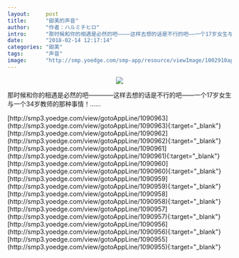 ```yaml
---
layout:     post
title:      "甜美的声音"
author:     "作者：ハルミチヒロ"
intro:      "那时候和你的相遇是必然的吧————这样去想的话是不行的吧——一个17岁女生与一个34岁教师的那种事情！......"
date:       "2018-02-14 12:17:14"
categories: "甜美"
tags:       "声音"
image:      "http://smp.yoedge.com/smp-app/resource/viewImage/1002910appline.png"
---
```

<div style="text-align: center">
<p><img src="http://smp.yoedge.com/smp-app/resource/viewImage/1002910appline.png"/></p>
</div>
<p class="post-meta">
<span>那时候和你的相遇是必然的吧————这样去想的话是不行的吧——一个17岁女生与一个34岁教师的那种事情！......</span>
</p>
[http://smp3.yoedge.com/view/gotoAppLine/1090963](http://smp3.yoedge.com/view/gotoAppLine/1090963){:target="_blank"}
[http://smp3.yoedge.com/view/gotoAppLine/1090962](http://smp3.yoedge.com/view/gotoAppLine/1090962){:target="_blank"}
[http://smp3.yoedge.com/view/gotoAppLine/1090961](http://smp3.yoedge.com/view/gotoAppLine/1090961){:target="_blank"}
[http://smp3.yoedge.com/view/gotoAppLine/1090960](http://smp3.yoedge.com/view/gotoAppLine/1090960){:target="_blank"}
[http://smp3.yoedge.com/view/gotoAppLine/1090959](http://smp3.yoedge.com/view/gotoAppLine/1090959){:target="_blank"}
[http://smp3.yoedge.com/view/gotoAppLine/1090958](http://smp3.yoedge.com/view/gotoAppLine/1090958){:target="_blank"}
[http://smp3.yoedge.com/view/gotoAppLine/1090957](http://smp3.yoedge.com/view/gotoAppLine/1090957){:target="_blank"}
[http://smp3.yoedge.com/view/gotoAppLine/1090956](http://smp3.yoedge.com/view/gotoAppLine/1090956){:target="_blank"}
[http://smp3.yoedge.com/view/gotoAppLine/1090955](http://smp3.yoedge.com/view/gotoAppLine/1090955){:target="_blank"}


